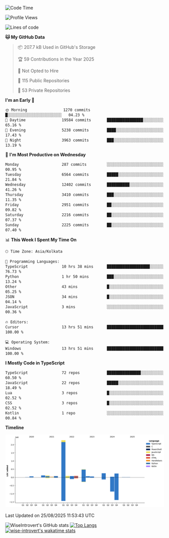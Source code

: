 <!--START_SECTION:waka-->
![Code Time](http://img.shields.io/badge/Code%20Time-2%2C456%20hrs%2028%20mins-blue)

![Profile Views](http://img.shields.io/badge/Profile%20Views-0-blue)

![Lines of code](https://img.shields.io/badge/From%20Hello%20World%20I%27ve%20Written-4.0%20million%20lines%20of%20code-blue)

**🐱 My GitHub Data** 

> 📦 207.7 kB Used in GitHub's Storage 
 > 
> 🏆 59 Contributions in the Year 2025
 > 
> 🚫 Not Opted to Hire
 > 
> 📜 115 Public Repositories 
 > 
> 🔑 53 Private Repositories 
 > 
**I'm an Early 🐤** 

```text
🌞 Morning                1270 commits        █░░░░░░░░░░░░░░░░░░░░░░░░   04.23 % 
🌆 Daytime                19584 commits       ████████████████░░░░░░░░░   65.16 % 
🌃 Evening                5238 commits        ████░░░░░░░░░░░░░░░░░░░░░   17.43 % 
🌙 Night                  3963 commits        ███░░░░░░░░░░░░░░░░░░░░░░   13.19 % 
```
📅 **I'm Most Productive on Wednesday** 

```text
Monday                   287 commits         ░░░░░░░░░░░░░░░░░░░░░░░░░   00.95 % 
Tuesday                  6564 commits        █████░░░░░░░░░░░░░░░░░░░░   21.84 % 
Wednesday                12402 commits       ██████████░░░░░░░░░░░░░░░   41.26 % 
Thursday                 3410 commits        ███░░░░░░░░░░░░░░░░░░░░░░   11.35 % 
Friday                   2951 commits        ██░░░░░░░░░░░░░░░░░░░░░░░   09.82 % 
Saturday                 2216 commits        ██░░░░░░░░░░░░░░░░░░░░░░░   07.37 % 
Sunday                   2225 commits        ██░░░░░░░░░░░░░░░░░░░░░░░   07.40 % 
```


📊 **This Week I Spent My Time On** 

```text
🕑︎ Time Zone: Asia/Kolkata

💬 Programming Languages: 
TypeScript               10 hrs 38 mins      ███████████████████░░░░░░   76.73 % 
Python                   1 hr 50 mins        ███░░░░░░░░░░░░░░░░░░░░░░   13.24 % 
Other                    43 mins             █░░░░░░░░░░░░░░░░░░░░░░░░   05.25 % 
JSON                     34 mins             █░░░░░░░░░░░░░░░░░░░░░░░░   04.14 % 
JavaScript               3 mins              ░░░░░░░░░░░░░░░░░░░░░░░░░   00.36 % 

🔥 Editors: 
Cursor                   13 hrs 51 mins      █████████████████████████   100.00 % 

💻 Operating System: 
Windows                  13 hrs 51 mins      █████████████████████████   100.00 % 
```

**I Mostly Code in TypeScript** 

```text
TypeScript               72 repos            ███████████████░░░░░░░░░░   60.50 % 
JavaScript               22 repos            █████░░░░░░░░░░░░░░░░░░░░   18.49 % 
Lua                      3 repos             █░░░░░░░░░░░░░░░░░░░░░░░░   02.52 % 
CSS                      3 repos             █░░░░░░░░░░░░░░░░░░░░░░░░   02.52 % 
Kotlin                   1 repo              ░░░░░░░░░░░░░░░░░░░░░░░░░   00.84 % 
```



**Timeline**

![Lines of Code chart](https://raw.githubusercontent.com/wise-introvert/wise-introvert/master/assets/bar_graph.png)


 Last Updated on 25/08/2025 11:53:43 UTC
<!--END_SECTION:waka-->

![WiseIntrovert's GitHub stats](https://github-readme-stats.vercel.app/api?username=wise-introvert&count_private=true&show_icons=true)
[![Top Langs](https://github-readme-stats.vercel.app/api/top-langs/?username=wise-introvert&langs_count=10)](https://github.com/anuraghazra/github-readme-stats)
[![wise-introvert's wakatime stats](https://github-readme-stats.vercel.app/api/wakatime?username=wiseintrovert)](https://github.com/anuraghazra/github-readme-stats)
